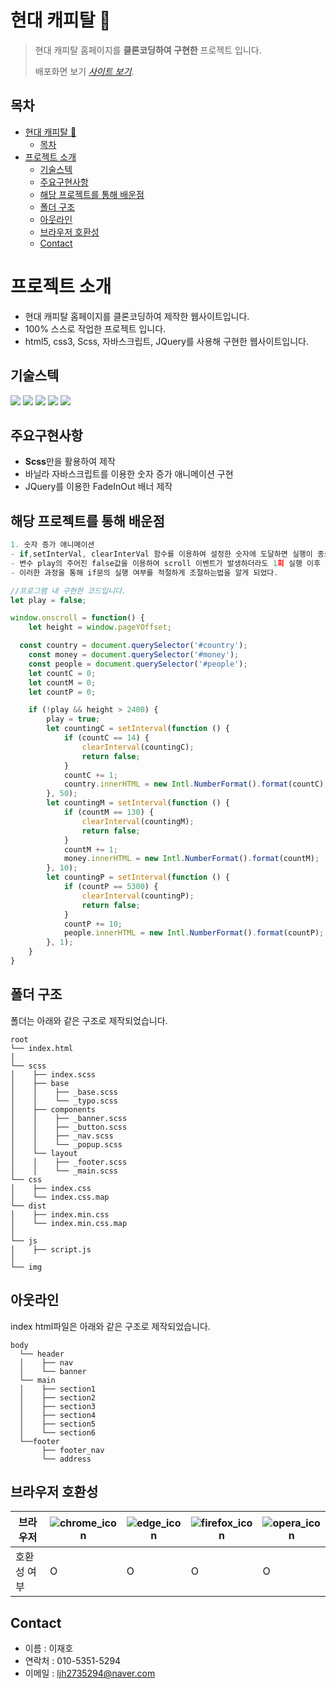 # 현대 캐피탈 💸

> 현대 캐피탈 홈페이지를 **클론코딩하여 구현한** 프로젝트 입니다.
> 
> 배포화면 보기 [_사이트 보기_](https://leejaeho0104.github.io/PROJECT3/). 
> 
## 목차
- [현대 캐피탈 💸](#현대-캐피탈-)
  - [목차](#목차)
- [프로젝트 소개](#프로젝트-소개)
  - [기술스텍](#기술스텍)
  - [주요구현사항](#주요구현사항)
  - [해당 프로젝트를 통해 배운점](#해당-프로젝트를-통해-배운점)
  - [폴더 구조](#폴더-구조)
  - [아웃라인](#아웃라인)
  - [브라우저 호환성](#브라우저-호환성)
  - [Contact](#contact)


# 프로젝트 소개
- 현대 캐피탈 홈페이지를 클론코딩하여 제작한 웹사이트입니다.
- 100% 스스로 작업한 프로젝트 입니다.
- html5, css3, Scss, 자바스크립트, JQuery를 사용해 구현한 웹사이트입니다.


## 기술스텍
<img src="https://img.shields.io/badge/html5-E34F26?style=for-the-badge&logo=html5&logoColor=white">
<img src="https://img.shields.io/badge/css3-1572B6?style=for-the-badge&logo=css3&logoColor=white">
<img src="https://img.shields.io/badge/scss-CC6699?style=for-the-badge&logo=sass&logoColor=white">
<img src="https://img.shields.io/badge/JS-F7DF1E?style=for-the-badge&logo=javascript&logoColor=white">
<img src="https://img.shields.io/badge/jquery-0769AD?style=for-the-badge&logo=jquery&logoColor=white">


## 주요구현사항
- **Scss**만을 활용하여 제작
- 바닐라 자바스크립트를 이용한 숫자 증가 애니메이션 구현
- JQuery를 이용한 FadeInOut 배너 제작


## 해당 프로젝트를 통해 배운점

```javascript
1. 숫자 증가 애니메이션
- if,setInterVal, clearInterVal 함수를 이용하여 설정한 숫자에 도달하면 실행이 종료되는 함수를 구현하였다.
- 변수 play의 주어진 false값을 이용하여 scroll 이벤트가 발생하더라도 1회 실행 이후 실행되지 않는 방법을 배웠다.
- 이러한 과정을 통해 if문의 실행 여부를 적절하게 조절하는법을 알게 되었다.

//프로그램 내 구현한 코드입니다.
let play = false;

window.onscroll = function() {
	let height = window.pageYOffset;

  const country = document.querySelector('#country');
	const money = document.querySelector('#money');
	const people = document.querySelector('#people');
	let countC = 0;
	let countM = 0;
	let countP = 0;

	if (!play && height > 2400) {
		play = true;
		let countingC = setInterval(function () {
			if (countC == 14) {
				clearInterval(countingC);
				return false;
			}
			countC += 1;
			country.innerHTML = new Intl.NumberFormat().format(countC);
		}, 50);
		let countingM = setInterval(function () {
			if (countM == 130) {
				clearInterval(countingM);
				return false;
			}
			countM += 1;
			money.innerHTML = new Intl.NumberFormat().format(countM);
		}, 10);
		let countingP = setInterval(function () {
			if (countP == 5300) {
				clearInterval(countingP);
				return false;
			}
			countP += 10;
			people.innerHTML = new Intl.NumberFormat().format(countP);
		}, 1);
	}
}
```


## 폴더 구조

폴더는 아래와 같은 구조로 제작되었습니다.
```
root
└── index.html
│
└── scss
│    ├── index.scss
│    ├── base
│    │    ├── _base.scss
│    │    └── _typo.scss
│    ├── components
│    │    ├── _banner.scss
│    │    ├── _button.scss
│    │    ├── _nav.scss
│    │    └── _popup.scss
│    └── layout
│    │    ├── _footer.scss
│    │    └── _main.scss
└── css
│    ├── index.css
│    └── index.css.map
└── dist
│    ├── index.min.css
│    └── index.min.css.map
│
└── js
│    ├── script.js
│
└── img
```

## 아웃라인
index html파일은 아래와 같은 구조로 제작되었습니다.
```
body
  └── header
  │    ├── nav
  │    └── banner
  └── main
  │    ├── section1
  │    ├── section2
  │    ├── section3
  │    ├── section4
  │    ├── section5
  │    └── section6
  └──footer
       ├── footer_nav
       └── address
```

## 브라우저 호환성
|브라우저|![chrome_icon](https://github.com/LeeJaeHo0104/PROJECT__1/assets/151009272/3e912b12-1d18-4635-8f9c-9abba81cfb80)|![edge_icon](https://github.com/LeeJaeHo0104/PROJECT__1/assets/151009272/f494434e-b0bd-447f-a3b1-6e7fc9e41d17)|![firefox_icon](https://github.com/LeeJaeHo0104/PROJECT__1/assets/151009272/6da83ea9-6744-422a-8929-a771dd20d94a)|![opera_icon](https://github.com/LeeJaeHo0104/PROJECT__1/assets/151009272/1fa4b9c9-9aa6-467f-bbc6-1fc46959c053)
|---|---|---|---|---|
|호환성 여부|O|O|O|O|


## Contact
- 이름 : 이재호
- 연락처 : 010-5351-5294
- 이메일 : ljh2735294@naver.com